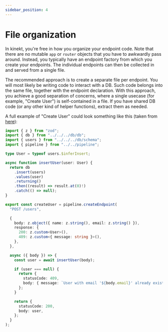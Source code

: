 ```yaml
---
sidebar_position: 4
---
```


# File organization

In kinekt, you're free in how you organize your endpoint code. Note that there are no mutable `app` or `router` objects that you have to awkwardly pass around. Instead, you typically have an endpoint factory from which you create your endpoints. The individual endpoints can then be collected in and served from a single file.

The recommended approach is to create a separate file per endpoint. You will most likely be writing code to interact with a DB. Such code belongs into the same file, together with the endpoint declaration. With this approach, you achieve a good separation of concerns, where a single usecase (for example, "Create User") is self-contained in a file. If you have shared DB code (or any other kind of helper functions), extract them as needed.

A full example of "Create User" could look something like this (taken from [here](https://github.com/simplicity/try-kinekt-with-node)):

```TypeScript title="./createUser.ts"
import { z } from "zod";
import { db } from "../../../db/db";
import { users } from "../../../db/schema";
import { pipeline } from "../../pipeline";

type User = typeof users.$inferInsert;

async function insertUser(user: User) {
  return db
    .insert(users)
    .values(user)
    .returning()
    .then((result) => result.at(0)!)
    .catch(() => null);
}

export const createUser = pipeline.createEndpoint(
  "POST /users",

  {
    body: z.object({ name: z.string(), email: z.string() }),
    response: {
      200: z.custom<User>(),
      409: z.custom<{ message: string }>(),
    },
  },

  async ({ body }) => {
    const user = await insertUser(body);

    if (user === null) {
      return {
        statusCode: 409,
        body: { message: `User with email '${body.email}' already exists.` },
      };
    }

    return {
      statusCode: 200,
      body: user,
    };
  }
);
```
